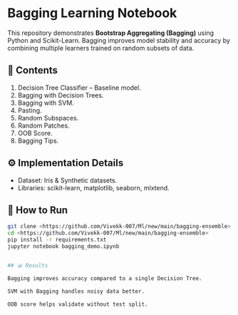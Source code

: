 # Bagging Learning Notebook  

This repository demonstrates **Bootstrap Aggregating (Bagging)** using Python and Scikit-Learn. Bagging improves model stability and accuracy by combining multiple learners trained on random subsets of data.  

## 📌 Contents  
1. Decision Tree Classifier – Baseline model.  
2. Bagging with Decision Trees.  
3. Bagging with SVM.  
4. Pasting.  
5. Random Subspaces.  
6. Random Patches.  
7. OOB Score.  
8. Bagging Tips.  

## ⚙️ Implementation Details  
- Dataset: Iris & Synthetic datasets.  
- Libraries: scikit-learn, matplotlib, seaborn, mlxtend.  

## 🚀 How to Run  
  ```bash
  git clone <https://github.com/Vivekk-007/Ml/new/main/bagging-ensemble>
  cd <https://github.com/Vivekk-007/Ml/new/main/bagging-ensemble>
  pip install -r requirements.txt
  jupyter notebook bagging_demo.ipynb


## 📊 Results

Bagging improves accuracy compared to a single Decision Tree.

SVM with Bagging handles noisy data better.

OOB score helps validate without test split.

